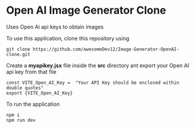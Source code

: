 # Open AI Image Generator Clone

Uses Open Ai api keys to obtain images

To use this application,
clone this repository using
```
git clone https://github.com/awesomeDev12/Image-Generator-OpenAI-clone.git
```

Create a **myapikey.jsx** file inside the **src** directory
ant export your Open AI api key from that file

```
const VITE_Open_AI_Key =  "Your API Key should be enclosed within double quotes"
export {VITE_Open_AI_Key}
```

To run the application 
```
npm i
npm run dev
```

